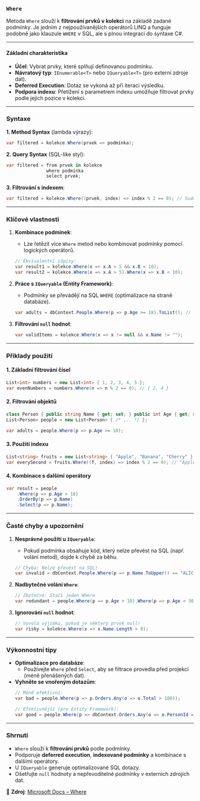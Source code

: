 ﻿
### **`Where`**  

Metoda `Where` slouží k **filtrování prvků v kolekci** na základě zadané podmínky. Je jedním z nejpoužívanějších operátorů LINQ a funguje podobně jako klauzule `WHERE` v SQL, ale s plnou integrací do syntaxe C#.

---

#### **Základní charakteristika**  

- **Účel**: Vybrat prvky, které splňují definovanou podmínku.  
- **Návratový typ**: `IEnumerable<T>` nebo `IQueryable<T>` (pro externí zdroje dat).  
- **Deferred Execution**: Dotaz se vykoná až při iteraci výsledku.  
- **Podpora indexu**: Přetížení s parametrem indexu umožňuje filtrovat prvky podle jejich pozice v kolekci.  

---

### **Syntaxe**  

**1. Method Syntax** (lambda výrazy):  
```csharp
var filtered = kolekce.Where(prvek => podmínka);
```

**2. Query Syntax** (SQL-like styl):  
```csharp
var filtered = from prvek in kolekce
               where podmínka
               select prvek;
```

**3. Filtrování s indexem**:  
```csharp
var filtered = kolekce.Where((prvek, index) => index % 2 == 0); // Sudé pozice
```

---

### **Klíčové vlastnosti**  

1. **Kombinace podmínek**:  
   - Lze řetězit více `Where` metod nebo kombinovat podmínky pomocí logických operátorů.  
   ```csharp
   // Ekvivalentní zápisy:
   var result1 = kolekce.Where(x => x.A > 5 && x.B < 10);
   var result2 = kolekce.Where(x => x.A > 5).Where(x => x.B < 10);
   ```

2. **Práce s `IQueryable` (Entity Framework)**:  
   - Podmínky se převádějí na SQL `WHERE` (optimalizace na straně databáze).  
   ```csharp
   var adults = dbContext.People.Where(p => p.Age >= 18).ToList(); // Generuje SQL WHERE Age >= 18
   ```

3. **Filtrování `null` hodnot**:  
   ```csharp
   var validItems = kolekce.Where(x => x != null && x.Name != "");
   ```

---

### **Příklady použití**  

#### **1. Základní filtrování čísel**  

```csharp
List<int> numbers = new List<int> { 1, 2, 3, 4, 5 };
var evenNumbers = numbers.Where(n => n % 2 == 0); // { 2, 4 }
```

#### **2. Filtrování objektů**  

```csharp
class Person { public string Name { get; set; } public int Age { get; set; } }
List<Person> people = new List<Person> { /* ... */ };

var adults = people.Where(p => p.Age >= 18);
```

#### **3. Použití indexu**  

```csharp
List<string> fruits = new List<string> { "Apple", "Banana", "Cherry" };
var everySecond = fruits.Where((f, index) => index % 2 == 0); // "Apple", "Cherry"
```

#### **4. Kombinace s dalšími operátory**  

```csharp
var result = people
    .Where(p => p.Age > 18)
    .OrderBy(p => p.Name)
    .Select(p => p.Name);
```

---

### **Časté chyby a upozornění**  

1. **Nesprávné použití u `IQueryable`**:  
   - Pokud podmínka obsahuje kód, který nelze převést na SQL (např. volání metod), dojde k chybě za běhu.  
   ```csharp
   // Chyba: Nelze převést na SQL!
   var invalid = dbContext.People.Where(p => p.Name.ToUpper() == "ALICE");
   ```

2. **Nadbytečné volání `Where`**:  
   ```csharp
   // Zbytečné: Stačí jeden Where
   var redundant = people.Where(p => p.Age > 18).Where(p => p.Age < 30);
   ```

3. **Ignorování `null` hodnot**:  
   ```csharp
   // Vyvolá výjimku, pokud je některý prvek null!
   var risky = kolekce.Where(x => x.Name.Length > 0);
   ```

---

### **Výkonnostní tipy**  

- **Optimalizace pro databáze**:  
  - Používejte `Where` před `Select`, aby se filtrace provedla před projekcí (méně přenášených dat).  
- **Vyhněte se vnořeným dotazům**:  
  ```csharp
  // Méně efektivní:
  var bad = people.Where(p => p.Orders.Any(o => o.Total > 100));

  // Efektivnější (pro Entity Framework):
  var good = people.Where(p => dbContext.Orders.Any(o => o.PersonId == p.Id && o.Total > 100));
  ```

---

### **Shrnutí**  

- `Where` slouží k **filtrování prvků** podle podmínky.  
- Podporuje **deferred execution**, **indexované podmínky** a kombinace s dalšími operátory.  
- U `IQueryable` generuje optimalizované SQL dotazy.  
- Ošetřujte `null` hodnoty a nepřevoditelné podmínky v externích zdrojích dat.  

📖 **Zdroj**: [Microsoft Docs – Where](https://learn.microsoft.com/cs-cz/dotnet/api/system.linq.enumerable.where)
